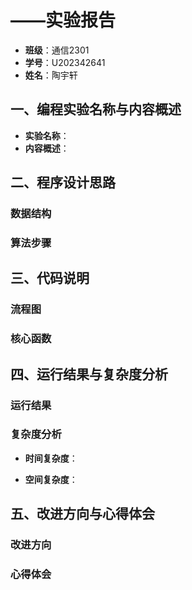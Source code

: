 # ——实验报告

- **班级**：通信2301
- **学号**：U202342641
- **姓名**：陶宇轩

## 一、编程实验名称与内容概述

- **实验名称**：
- **内容概述**：

## 二、程序设计思路

### 数据结构 

### 算法步骤 

## 三、代码说明 

### 流程图

### 核心函数  

## 四、运行结果与复杂度分析  

### 运行结果  

### 复杂度分析  

- **时间复杂度**： 

- **空间复杂度**： 

## 五、改进方向与心得体会  

### 改进方向

### 心得体会 

